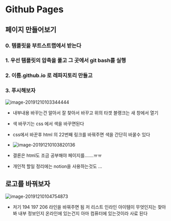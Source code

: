 # Github Pages

## 페이지 만들어보기

### 0. 템플릿을 부트스트랩에서 받는다

### 1. 우선 템플릿의 압축을 풀고 그 곳에서 git bash를 실행

### 2. 이름.github.io 로 레파지토리 만들고

### 3. 푸시해보자 

![image-20191210103344444](C:\Users\student\AppData\Roaming\Typora\typora-user-images\image-20191210103344444.png)

* 내부내용 바꾸는건 알아서 잘 찾아서 바꾸고 위의 타겟 블랭크는 새 창에서 열기 

* 색 바꾸기는 css 에서 색을 바꾸면된다
* css에서 바꾼후 html 의 22번째 링크를 바꿔주면 색을 간단히 바꿀수 있다
* ![image-20191210103820136](C:\Users\student\AppData\Roaming\Typora\typora-user-images\image-20191210103820136.png)

* 결론은 html도 조금 공부해야 페이지를.......ㅠㅠ 
* 개인적 할일 정리에는 notion을 사용하는것도 ...

## 로고를 바꿔보자

![image-20191210104754873](C:\Users\student\AppData\Roaming\Typora\typora-user-images\image-20191210104754873.png)

* 저기 194 197 206 라인을 바꿔주면 됨 저 리스트 인라인 아이템이 무엇인지는 찾아봐 내부 정보인지 온라인에 있는건지 아마 컴퓨터에 있는것이라 사료 된다


